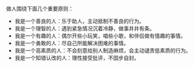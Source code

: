 做人围绕下面几个重要原则：

- 我是一个善良的人：乐于助人，主动抵制不善良的行为。
- 我是一个理智的人：遇到紧急情况沉着冷静，做事井井有条。
- 我是一个有趣的人：偶尔开些小玩笑，唱些小歌，和伴侣做有情趣的事情。
- 我是一个勇敢的人：尽自己所能解决困难的事情。
- 我是一个高素质的人：不会刻意给别人制造麻烦，会主动谴责低素质的行为。
- 我是一个知错认改的人：理性接受批评，不固步自封。

